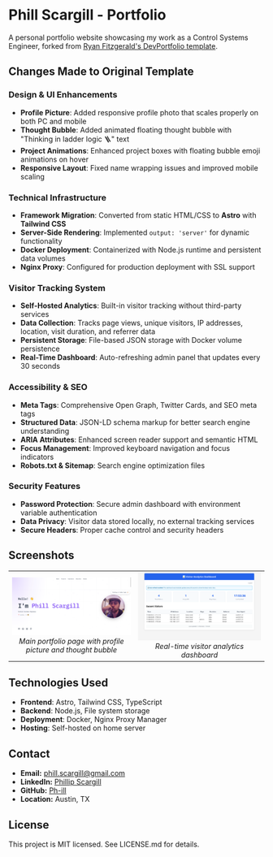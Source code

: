 # Phill Scargill - Portfolio

A personal portfolio website showcasing my work as a Control Systems Engineer, forked from [Ryan Fitzgerald's DevPortfolio template](https://github.com/RyanFitzgerald/devportfolio).

## Changes Made to Original Template

### Design & UI Enhancements
- **Profile Picture**: Added responsive profile photo that scales properly on both PC and mobile
- **Thought Bubble**: Added animated floating thought bubble with "Thinking in ladder logic 🪜" text
- **Project Animations**: Enhanced project boxes with floating bubble emoji animations on hover
- **Responsive Layout**: Fixed name wrapping issues and improved mobile scaling

### Technical Infrastructure
- **Framework Migration**: Converted from static HTML/CSS to **Astro** with **Tailwind CSS**
- **Server-Side Rendering**: Implemented `output: 'server'` for dynamic functionality
- **Docker Deployment**: Containerized with Node.js runtime and persistent data volumes
- **Nginx Proxy**: Configured for production deployment with SSL support

### Visitor Tracking System
- **Self-Hosted Analytics**: Built-in visitor tracking without third-party services
- **Data Collection**: Tracks page views, unique visitors, IP addresses, location, visit duration, and referrer data
- **Persistent Storage**: File-based JSON storage with Docker volume persistence
- **Real-Time Dashboard**: Auto-refreshing admin panel that updates every 30 seconds

### Accessibility & SEO
- **Meta Tags**: Comprehensive Open Graph, Twitter Cards, and SEO meta tags
- **Structured Data**: JSON-LD schema markup for better search engine understanding
- **ARIA Attributes**: Enhanced screen reader support and semantic HTML
- **Focus Management**: Improved keyboard navigation and focus indicators
- **Robots.txt & Sitemap**: Search engine optimization files

### Security Features
- **Password Protection**: Secure admin dashboard with environment variable authentication
- **Data Privacy**: Visitor data stored locally, no external tracking services
- **Secure Headers**: Proper cache control and security headers

## Screenshots

<div align="center">
  <table>
    <tr>
      <td align="center">
        <a href="Images/Main.png">
          <img src="Images/Main.png" alt="Main Portfolio Page" width="400"/>
        </a>
        <br/>
        <em>Main portfolio page with profile picture and thought bubble</em>
      </td>
      <td align="center">
        <a href="Images/analytics.png">
          <img src="Images/analytics.png" alt="Analytics Dashboard" width="400"/>
        </a>
        <br/>
        <em>Real-time visitor analytics dashboard</em>
      </td>
    </tr>
  </table>
</div>

## Technologies Used

- **Frontend**: Astro, Tailwind CSS, TypeScript
- **Backend**: Node.js, File system storage
- **Deployment**: Docker, Nginx Proxy Manager
- **Hosting**: Self-hosted on home server

## Contact

- **Email:** phill.scargill@gmail.com
- **LinkedIn:** [Phillip Scargill](https://www.linkedin.com/in/phillip-scargill-4a709a274/)
- **GitHub:** [Ph-ill](https://github.com/Ph-ill)
- **Location:** Austin, TX

## License

This project is MIT licensed. See LICENSE.md for details.
